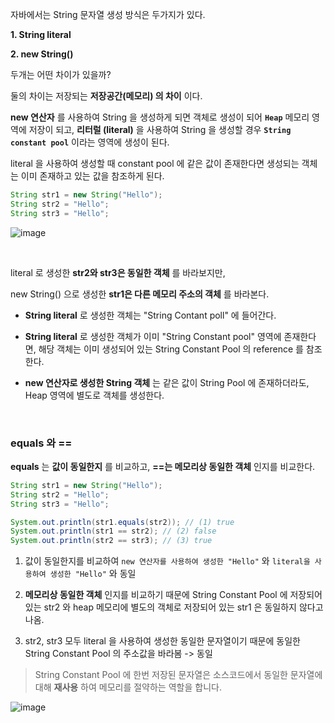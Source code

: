 자바에서는 String 문자열 생성 방식은 두가지가 있다.

**1. String literal**

**2. new String()**

두개는 어떤 차이가 있을까?

둘의 차이는 저장되는 **저장공간(메모리) 의 차이** 이다.

**new 연산자** 를 사용하여 String 을 생성하게 되면 객체로 생성이 되어 **`Heap`** 메모리 영역에 저장이 되고,
**리터럴 (literal)** 을 사용하여 String 을 생성할 경우 **`String constant pool`** 이라는 영역에 생성이 된다.

literal 을 사용하여 생성할 때 constant pool 에 같은 값이 존재한다면 생성되는 객체는 이미 존재하고 있는 값을 참조하게 된다.

```java
String str1 = new String("Hello"); 
String str2 = "Hello"; 
String str3 = "Hello";
```
![image](https://github.com/lielocks/WIL/assets/107406265/97756fea-873e-44ac-8cda-8be84aaf2678)

<br>

literal 로 생성한 **str2와 str3은 동일한 객체** 를 바라보지만,

new String() 으로 생성한 **str1은 다른 메모리 주소의 객체** 를 바라본다.

+ **String literal** 로 생성한 객체는 "String Contant poll" 에 들어간다.

+ **String literal** 로 생성한 객체가 이미 "String Constant pool" 영역에 존재한다면, 해당 객체는 이미 생성되어 있는 String Constant Pool 의 reference 를 참조한다.

+ **new 연산자로 생성한 String 객체** 는 같은 값이 String Pool 에 존재하더라도, Heap 영역에 별도로 객체를 생성한다.

<br>

### equals 와 ==

**equals** 는 **값이 동일한지** 를 비교하고, **==는 메모리상 동일한 객체** 인지를 비교한다.

```java
String str1 = new String("Hello"); 
String str2 = "Hello"; 
String str3 = "Hello";

System.out.println(str1.equals(str2)); // (1) true 
System.out.println(str1 == str2); // (2) false 
System.out.println(str2 == str3); // (3) true
```

1. 값이 동일한지를 비교하여 `new 연산자를 사용하여 생성한 "Hello"` 와 `literal을 사용하여 생성한 "Hello"` 와 동일

2. **메모리상 동일한 객체** 인지를 비교하기 때문에 String Constant Pool 에 저장되어 있는 str2 와 heap 메모리에 별도의 객체로 저장되어 있는 str1 은 동일하지 않다고 나옴.

3. str2, str3 모두 literal 을 사용하여 생성한 동일한 문자열이기 때문에 동일한 String Constant Pool 의 주소값을 바라봄 -> 동일

> String Constant Pool 에 한번 저장된 문자열은 소스코드에서 동일한 문자열에 대해 **재사용** 하여 메모리를 절약하는 역할을 합니다.

![image](https://github.com/lielocks/WIL/assets/107406265/d283efdb-3c16-47f6-8876-02053a6a7de2)

